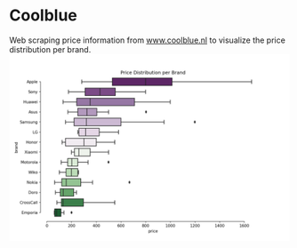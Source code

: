 # Coolblue
Web scraping price information from www.coolblue.nl to visualize the price distribution per brand.
![](plots/price_distribution_brand.png)
